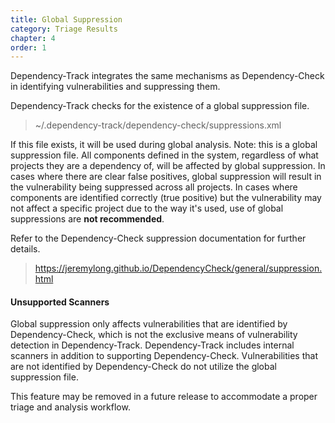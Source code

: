 ```yaml
---
title: Global Suppression
category: Triage Results
chapter: 4
order: 1
---
```


Dependency-Track integrates the same mechanisms as Dependency-Check in identifying vulnerabilities and suppressing them.

Dependency-Track checks for the existence of a global suppression file.

> ~/.dependency-track/dependency-check/suppressions.xml

If this file exists, it will be used during global analysis. Note: this is a global suppression file. All components 
defined in the system, regardless of what projects they are a dependency of, will be affected by global suppression. 
In cases where there are clear false positives, global suppression will result in the vulnerability being suppressed 
across all projects. In cases where components are identified correctly (true positive) but the vulnerability may not
affect a specific project due to the way it's used, use of global suppressions are **not recommended**.

Refer to the Dependency-Check suppression documentation for further details.

> <https://jeremylong.github.io/DependencyCheck/general/suppression.html>

#### Unsupported Scanners

Global suppression only affects vulnerabilities that are identified by Dependency-Check, which is not the exclusive 
means of vulnerability detection in Dependency-Track. Dependency-Track includes internal scanners in addition to
supporting Dependency-Check. Vulnerabilities that are not identified by Dependency-Check do not utilize the global
suppression file.

This feature may be removed in a future release to accommodate a proper triage and analysis workflow.